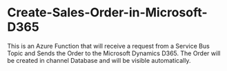 # Create-Sales-Order-in-Microsoft-D365
This is an Azure Function that will receive a request from a Service Bus Topic and Sends the Order to the Microsoft Dynamics D365. The Order will be created in channel Database and will be visible automatically. 
